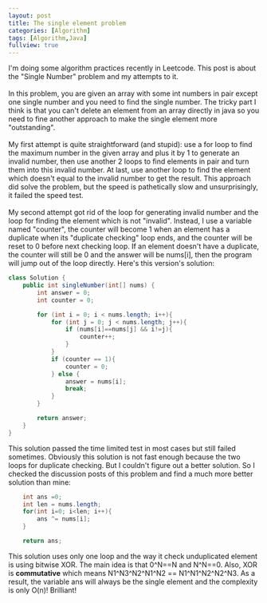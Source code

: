 ```yaml
---
layout: post
title: The single element problem
categories: [Algorithm]
tags: [Algorithm,Java]
fullview: true
---
```


I'm doing some algorithm practices recently in Leetcode. This post is about the "Single Number" problem and my attempts to it.<br><br>
In this problem, you are given an array with some int numbers in pair except one single number and you need to find the single number. The tricky part I think is that you can't delete an element from an array directly in java so you need to fine another approach to make the single element more "outstanding".<br><br>
My first attempt is quite straightforward (and stupid): use a for loop to find the maximum number in the given array and plus it by 1 to generate an invalid number, then use another 2 loops to find elements in pair and turn them into this invalid number. At last, use another loop to find the element which doesn't equal to the invalid number to get the result. This approach did solve the problem, but the speed is pathetically slow and unsurprisingly, it failed the speed test.<br><br>
My second attempt got rid of the loop for generating invalid number and the loop for finding the element which is not "invalid". Instead, I use a variable named "counter", the counter will become 1 when an element has a duplicate when its "duplicate checking" loop ends, and the counter will be reset to 0 before next checking loop. If an element doesn't have a duplicate, the counter will still be 0 and the answer will be nums[i], then the program will jump out of the loop directly. Here's this version's solution:

```java
class Solution {
    public int singleNumber(int[] nums) {
        int answer = 0;
        int counter = 0;

        for (int i = 0; i < nums.length; i++){
            for (int j = 0; j < nums.length; j++){
                if (nums[i]==nums[j] && i!=j){
                    counter++;
                }
            }
            if (counter == 1){
                counter = 0;
            } else {
                answer = nums[i];
                break;
            }
        }

        return answer;
    }
}
```


This solution passed the time limited test in most cases but still failed sometimes. Obviously this solution is not fast enough because the two loops for duplicate checking. But I couldn't figure out a better solution. So I checked the discussion posts of this problem and find a much more better solution than mine:
```java
    int ans =0;
    int len = nums.length;
    for(int i=0; i<len; i++){
        ans ^= nums[i];
    }

    return ans;
```

This solution uses only one loop and the way it check unduplicated element is using bitwise XOR. The main idea is that 0^N==N and N^N==0. Also, XOR is **commutative** which means N1^N3^N2^N1^N2 == N1^N1^N2^N2^N3. As a result, the variable ans will always be the single element and the complexity is only O(n)! Brilliant!
<br><br>